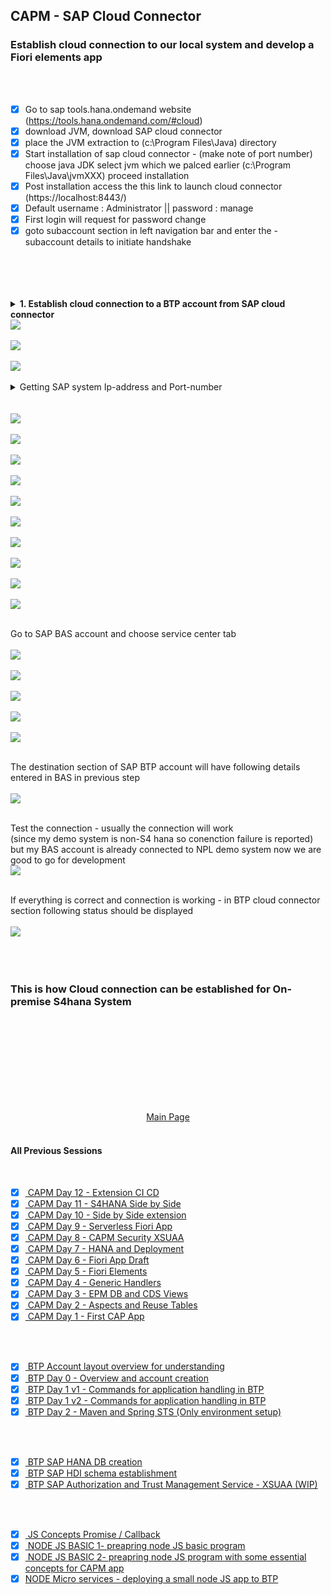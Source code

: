 ## CAPM - SAP Cloud Connector



### Establish cloud connection to our local system and develop a Fiori elements app
</br>
</br>

- [x] Go to sap tools.hana.ondemand website (https://tools.hana.ondemand.com/#cloud)
- [x] download JVM, download SAP cloud connector 
- [x] place the JVM extraction to (c:\Program Files\Java) directory
- [x] Start installation of sap cloud connector - (make note of port number)
	choose java JDK select jvm which we palced earlier (c:\Program Files\Java\jvmXXX) proceed installation
- [x] Post installation access the this link to launch cloud connector (https://localhost:8443/)
- [x] Default username : Administrator || password : manage
- [x] First login will request for password change 
- [x] goto subaccount section in left navigation bar and enter the - subaccount details to initiate handshake

</br>
</br>
</br>
</br>


<details>
<summary> <b> 1. Establish cloud connection to a BTP account from SAP cloud connector </b> </summary>
</br>
</br>

Login page 
</br>
</br>
<img src="./files/scco_0.png" >
</br>
</br>

Get the BTP Sub account details 
</br>
</br>
<img src="./files/scco_a.png" >
</br>
</br>

Enter the cloud system details for connection
</br> BTP Account userid and the password should be <b> BAS account password </b> dont confuse it with (BTP GLobal account password)
</br>
</br>
<img src="./files/scco_1.png" >
</br>
</br>
<img src="./files/scco_2.png" >
</br>
</br>
<img src="./files/scco_3.png" >
</br>
</br>

</br>
</br>
</details>




<img src="./files/scco_4.png" >
</br>
</br>
<img src="./files/scco_5.png" >
</br>
</br>
<img src="./files/scco_6.png" >
</br>
</br>


<details>
<summary> Getting SAP system Ip-address and Port-number </b> </summary>
</br>
</br>
<img src="./files/scco_7.png" >
</br>
</br>
<img src="./files/scco_8.png" >
</br>
</br>
<img src="./files/scco_9.png" >
</br>
</br>
<img src="./files/scco_10.png" >
</br>
</br>

Another way to determine which is the right HTTP service 
</br> go to odata maintain service transaction <b> /IWFND/MAINT_SERVICE </b> it should be called using /n /IWFND/MAINT_SERVICE
</br> Click the call browser button 
</br>
</br>
<img src="./files/scco_11.png" >
</br>
</br>
<img src="./files/scco_12.png" >
</br>
</br>
<img src="./files/scco_13.png" >
</br>
</br>
</br>
</details>

</br>
</br>
<img src="./files/scco_14.png" >
</br>
</br>
<img src="./files/scco_15.png" >
</br>
</br>
<img src="./files/scco_16.png" >
</br>
</br>
<img src="./files/scco_17.png" >
</br>
</br>
<img src="./files/scco_18.png" >
</br>
</br>
<img src="./files/scco_19.png" >
</br>
</br>
<img src="./files/scco_20.png" >
</br>
</br>
<img src="./files/scco_21a.png" >
</br>
</br>
<img src="./files/scco_21.png" >
</br>
</br>
<img src="./files/scco_22.png" >
</br>
</br>


Go to SAP BAS account and choose service center tab 
</br>
</br>
<img src="./files/scco_23a.png" >
</br>
</br>
<img src="./files/scco_23b.png" >
</br>
</br>
<img src="./files/scco_23c.png" >
</br>
</br>
<img src="./files/scco_23d.png" >
</br>
</br>
<img src="./files/scco_23e.png" >
</br>
</br>

The destination section of SAP BTP account will have following details entered in BAS in previous step
</br>
</br>
<img src="./files/scco_24.png" >
</br>
</br>

Test the connection - usually the connection will work 
</br>(since my demo system is non-S4 hana so conenction failure is reported)
</br> but my BAS account is already connected to NPL demo system now we are good to go for development
</br>
<img src="./files/scco_25.png" >
</br>
</br>

If everything is correct and connection is working - in BTP cloud connector section following status should be displayed
</br>
</br>
<img src="./files/scco_26.png" >
</br>
</br>
</br>
</br>


### This is how Cloud connection can be established for On-premise S4hana System

<!--

</br>
</br>

``` cds 
	


``` 

</br>
</br>
<img src="./files/capmd7-1.png" >
</br>
</br>

## MyService.js 
</br>
</br>

```js



```
</br>
<img src="./files/capmd7-2.png" >
</br>
</br>



<details>
<summary> <b> ALL CODE CHANGES - TODAY SESSION </b> </summary>
</br>
</br>

</br>
</br>

</br>
</br>
</details>


-->



</br>
</br>
</br>
</br>
</br>
</br>
</br>
</br>

<p align="center"> 
<a href="https://github.com/Octavius-Dante/Tetra_Proxima"> Main Page</a> 
	
</br>
</br>

#### All Previous Sessions
</br>

- [x] <a href="https://github.com/Octavius-Dante/Tetra_Proxima/tree/main/CAPM-DAY-12"> CAPM Day 12 - Extension CI CD</a>
- [x] <a href="https://github.com/Octavius-Dante/Tetra_Proxima/tree/main/CAPM-DAY-11"> CAPM Day 11 - S4HANA Side by Side</a>
- [x] <a href="https://github.com/Octavius-Dante/Tetra_Proxima/tree/main/CAPM-DAY-10"> CAPM Day 10 - Side by Side extension</a>
- [x] <a href="https://github.com/Octavius-Dante/Tetra_Proxima/tree/main/CAPM-DAY-9"> CAPM Day 9 - Serverless Fiori App</a>
- [x] <a href="https://github.com/Octavius-Dante/Tetra_Proxima/tree/main/CAPM-DAY-8"> CAPM Day 8 - CAPM Security XSUAA</a>
- [x] <a href="https://github.com/Octavius-Dante/Tetra_Proxima/tree/main/CAPM-DAY-7"> CAPM Day 7 - HANA and Deployment</a>
- [x] <a href="https://github.com/Octavius-Dante/Tetra_Proxima/tree/main/CAPM-DAY-6"> CAPM Day 6 - Fiori App Draft</a>
- [x] <a href="https://github.com/Octavius-Dante/Tetra_Proxima/tree/main/CAPM-DAY-5"> CAPM Day 5 - Fiori Elements</a>
- [x] <a href="https://github.com/Octavius-Dante/Tetra_Proxima/tree/main/CAPM-DAY-4"> CAPM Day 4 - Generic Handlers</a>
- [x] <a href="https://github.com/Octavius-Dante/Tetra_Proxima/tree/main/CAPM-DAY-3"> CAPM Day 3 - EPM DB and CDS Views</a>
- [x] <a href="https://github.com/Octavius-Dante/Tetra_Proxima/tree/main/CAPM-DAY-2"> CAPM Day 2 - Aspects and Reuse Tables</a>
- [x] <a href="https://github.com/Octavius-Dante/Tetra_Proxima/tree/main/CAPM-DAY-1"> CAPM Day 1 - First CAP App </a>
</br>
</br>

- [x] <a href="https://github.com/Octavius-Dante/Tetra_Proxima/tree/main/BTP_ACCOUNT_LAYOUT"> BTP Account layout overview for understanding </a>
- [x] <a href="https://github.com/Octavius-Dante/Tetra_Proxima/tree/main/BTP_DAY_00"> BTP Day 0 - Overview and account creation </a> 
- [x] <a href="https://github.com/Octavius-Dante/Tetra_Proxima/tree/main/BTP_DAY_01_v1.0"> BTP Day 1 v1 - Commands for application handling in BTP </a>
- [x] <a href="https://github.com/Octavius-Dante/Tetra_Proxima/tree/main/BTP_DAY_01_v2.0"> BTP Day 1 v2 - Commands for application handling in BTP </a>
- [x] <a href="https://github.com/Octavius-Dante/Tetra_Proxima/tree/main/BTP_DAY_02_v1.0"> BTP Day 2 - Maven and Spring STS (Only environment setup) </a>
</br>
</br>

- [x] <a href="https://github.com/Octavius-Dante/Tetra_Proxima/tree/main/SAP_HANA_DB_CREATION"> BTP SAP HANA DB creation </a>
- [x] <a href="https://github.com/Octavius-Dante/Tetra_Proxima/tree/main/SAP_HANA_HDI_SCHEMA_CREATION"> BTP SAP HDI schema establishment </a>
- [x] <a href="https://github.com/Octavius-Dante/Tetra_Proxima/tree/main/XSUAA_JSON_FILE"> BTP SAP Authorization and Trust Management Service - XSUAA (WIP) </a>
</br>
</br>

- [x] <a href="https://github.com/Octavius-Dante/Tetra_Proxima/tree/main/JS_CONCEPTS"> JS Concepts Promise / Callback </a>
- [x] <a href="https://github.com/Octavius-Dante/Tetra_Proxima/tree/main/NODE_Basic_1"> NODE JS BASIC 1- preapring node JS basic program </a>
- [x] <a href="https://github.com/Octavius-Dante/Tetra_Proxima/tree/main/NODE_Basic_2"> NODE JS BASIC 2- preapring node JS program with some essential concepts for CAPM app</a>
- [x] <a href="https://github.com/Octavius-Dante/Tetra_Proxima/tree/main/NODE_MicroService">NODE Micro services - deploying a small node JS app to BTP </a>
</br>

</br>
</br>

</p>
